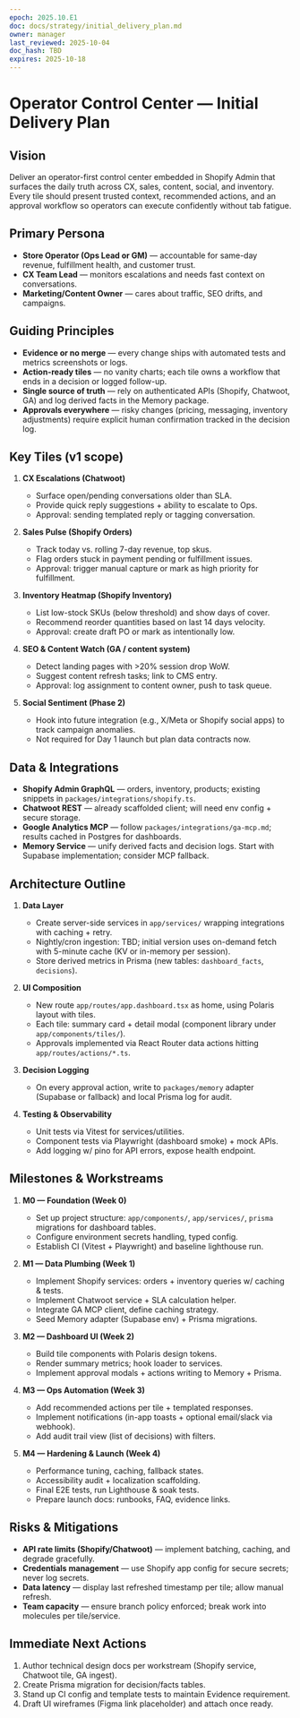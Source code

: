 ```yaml
---
epoch: 2025.10.E1
doc: docs/strategy/initial_delivery_plan.md
owner: manager
last_reviewed: 2025-10-04
doc_hash: TBD
expires: 2025-10-18
---
```

# Operator Control Center — Initial Delivery Plan

## Vision
Deliver an operator-first control center embedded in Shopify Admin that surfaces the daily truth across CX, sales, content, social, and inventory. Every tile should present trusted context, recommended actions, and an approval workflow so operators can execute confidently without tab fatigue.

## Primary Persona
- **Store Operator (Ops Lead or GM)** — accountable for same-day revenue, fulfillment health, and customer trust.
- **CX Team Lead** — monitors escalations and needs fast context on conversations.
- **Marketing/Content Owner** — cares about traffic, SEO drifts, and campaigns.

## Guiding Principles
- **Evidence or no merge** — every change ships with automated tests and metrics screenshots or logs.
- **Action-ready tiles** — no vanity charts; each tile owns a workflow that ends in a decision or logged follow-up.
- **Single source of truth** — rely on authenticated APIs (Shopify, Chatwoot, GA) and log derived facts in the Memory package.
- **Approvals everywhere** — risky changes (pricing, messaging, inventory adjustments) require explicit human confirmation tracked in the decision log.

## Key Tiles (v1 scope)
1. **CX Escalations (Chatwoot)**
   - Surface open/pending conversations older than SLA.
   - Provide quick reply suggestions + ability to escalate to Ops.
   - Approval: sending templated reply or tagging conversation.

2. **Sales Pulse (Shopify Orders)**
   - Track today vs. rolling 7-day revenue, top skus.
   - Flag orders stuck in payment pending or fulfillment issues.
   - Approval: trigger manual capture or mark as high priority for fulfillment.

3. **Inventory Heatmap (Shopify Inventory)**
   - List low-stock SKUs (below threshold) and show days of cover.
   - Recommend reorder quantities based on last 14 days velocity.
   - Approval: create draft PO or mark as intentionally low.

4. **SEO & Content Watch (GA / content system)**
   - Detect landing pages with >20% session drop WoW.
   - Suggest content refresh tasks; link to CMS entry.
   - Approval: log assignment to content owner, push to task queue.

5. **Social Sentiment (Phase 2)**
   - Hook into future integration (e.g., X/Meta or Shopify social apps) to track campaign anomalies.
   - Not required for Day 1 launch but plan data contracts now.

## Data & Integrations
- **Shopify Admin GraphQL** — orders, inventory, products; existing snippets in `packages/integrations/shopify.ts`.
- **Chatwoot REST** — already scaffolded client; will need env config + secure storage.
- **Google Analytics MCP** — follow `packages/integrations/ga-mcp.md`; results cached in Postgres for dashboards.
- **Memory Service** — unify derived facts and decision logs. Start with Supabase implementation; consider MCP fallback.

## Architecture Outline
1. **Data Layer**
   - Create server-side services in `app/services/` wrapping integrations with caching + retry.
   - Nightly/cron ingestion: TBD; initial version uses on-demand fetch with 5-minute cache (KV or in-memory per session).
   - Store derived metrics in Prisma (new tables: `dashboard_facts`, `decisions`).

2. **UI Composition**
   - New route `app/routes/app.dashboard.tsx` as home, using Polaris layout with tiles.
   - Each tile: summary card + detail modal (component library under `app/components/tiles/`).
   - Approvals implemented via React Router data actions hitting `app/routes/actions/*.ts`.

3. **Decision Logging**
   - On every approval action, write to `packages/memory` adapter (Supabase or fallback) and local Prisma log for audit.

4. **Testing & Observability**
   - Unit tests via Vitest for services/utilities.
   - Component tests via Playwright (dashboard smoke) + mock APIs.
   - Add logging w/ pino for API errors, expose health endpoint.

## Milestones & Workstreams
1. **M0 — Foundation (Week 0)**
   - Set up project structure: `app/components/`, `app/services/`, `prisma` migrations for dashboard tables.
   - Configure environment secrets handling, typed config.
   - Establish CI (Vitest + Playwright) and baseline lighthouse run.

2. **M1 — Data Plumbing (Week 1)**
   - Implement Shopify services: orders + inventory queries w/ caching & tests.
   - Implement Chatwoot service + SLA calculation helper.
   - Integrate GA MCP client, define caching strategy.
   - Seed Memory adapter (Supabase env) + Prisma migrations.

3. **M2 — Dashboard UI (Week 2)**
   - Build tile components with Polaris design tokens.
   - Render summary metrics; hook loader to services.
   - Implement approval modals + actions writing to Memory + Prisma.

4. **M3 — Ops Automation (Week 3)**
   - Add recommended actions per tile + templated responses.
   - Implement notifications (in-app toasts + optional email/slack via webhook).
   - Add audit trail view (list of decisions) with filters.

5. **M4 — Hardening & Launch (Week 4)**
   - Performance tuning, caching, fallback states.
   - Accessibility audit + localization scaffolding.
   - Final E2E tests, run Lighthouse & soak tests.
   - Prepare launch docs: runbooks, FAQ, evidence links.

## Risks & Mitigations
- **API rate limits (Shopify/Chatwoot)** — implement batching, caching, and degrade gracefully.
- **Credentials management** — use Shopify app config for secure secrets; never log secrets.
- **Data latency** — display last refreshed timestamp per tile; allow manual refresh.
- **Team capacity** — ensure branch policy enforced; break work into molecules per tile/service.

## Immediate Next Actions
1. Author technical design docs per workstream (Shopify service, Chatwoot tile, GA ingest).
2. Create Prisma migration for decision/facts tables.
3. Stand up CI config and template tests to maintain Evidence requirement.
4. Draft UI wireframes (Figma link placeholder) and attach once ready.
